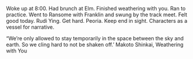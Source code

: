 Woke up at 8:00. Had brunch at Elm. Finished weathering with you. Ran to practice. Went to Ransome with Franklin and swung by the track meet. Felt good today. Rudi Ying. Get hard. Peoria. Keep end in sight. Characters as a vessel for narrative. 

“We’re only allowed to stay temporarily in the space between the sky and earth. So we cling hard to not be shaken off.’ Makoto Shinkai, Weathering with You
